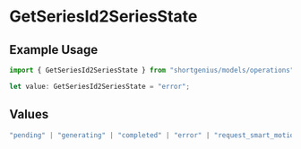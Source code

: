 # GetSeriesId2SeriesState

## Example Usage

```typescript
import { GetSeriesId2SeriesState } from "shortgenius/models/operations";

let value: GetSeriesId2SeriesState = "error";
```

## Values

```typescript
"pending" | "generating" | "completed" | "error" | "request_smart_motion" | "placeholder"
```